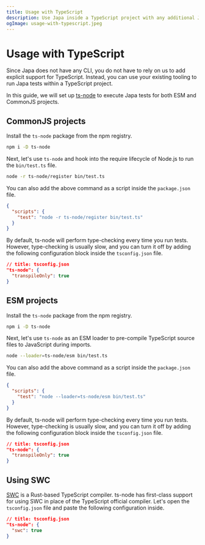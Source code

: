 ```yaml
---
title: Usage with TypeScript
description: Use Japa inside a TypeScript project with any additional Japa specific build tools 
ogImage: usage-with-typescript.jpeg
---
```


# Usage with TypeScript

Since Japa does not have any CLI, you do not have to rely on us to add explicit support for TypeScript. Instead, you can use your existing tooling to run Japa tests within a TypeScript project.

In this guide, we will set up [ts-node](https://typestrong.org/ts-node/) to execute Japa tests for both ESM and CommonJS projects.

## CommonJS projects

Install the `ts-node` package from the npm registry.

```sh
npm i -D ts-node
```

Next, let's use `ts-node` and hook into the require lifecycle of Node.js to run the `bin/test.ts` file.

```sh
node -r ts-node/register bin/test.ts
```

You can also add the above command as a script inside the `package.json` file.

```json
{
  "scripts": {
    "test": "node -r ts-node/register bin/test.ts"
  }
}
```

By default, ts-node will perform type-checking every time you run tests. However, type-checking is usually slow, and you can turn it off by adding the following configuration block inside the `tsconfig.json` file.

```json
// title: tsconfig.json
"ts-node": {
  "transpileOnly": true
}
```

## ESM projects

Install the `ts-node` package from the npm registry.

```sh
npm i -D ts-node
```

Next, let's use `ts-node` as an ESM loader to pre-compile TypeScript source files to JavaScript during imports.

```sh
node --loader=ts-node/esm bin/test.ts
```

You can also add the above command as a script inside the `package.json` file.

```json
{
  "scripts": {
    "test": "node --loader=ts-node/esm bin/test.ts"
  }
}
```

By default, ts-node will perform type-checking every time you run tests. However, type-checking is usually slow, and you can turn it off by adding the following configuration block inside the `tsconfig.json` file.

```json
// title: tsconfig.json
"ts-node": {
  "transpileOnly": true
}
```

## Using SWC
[SWC](https://swc.rs/) is a Rust-based TypeScript compiler. ts-node has first-class support for using SWC in place of the TypeScript official compiler. Let's open the `tsconfig.json` file and paste the following configuration inside.

```json
// title: tsconfig.json
"ts-node": {
  "swc": true
}
```
